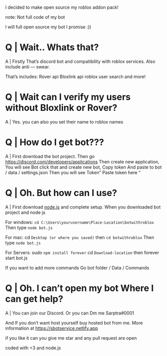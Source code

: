 I decided to make open source my roblox addon pack!

note: Not full code of my bot 

I will full open source my bot I promise :))

# Q | Wait.. Whats that?

A | Firstly That’s discord bot and compatibility with roblox services. Also include anti — swear.

That’s includes:
Rover api
Bloxlink api
roblox user search and more!

# Q | Wait can I verify my users without Bloxlink or Rover?

A | Yes. you can also you set their name to roblox names

# Q | How do I get bot???

A | First download the bot project. Then go https://discord.com/developers/applications Then create new application, You will see Bot click that and create new bot, Copy token And paste to bot / data / settings.json Then you will see Token” Paste token here “

# Q | Oh. But how can I use?

A | First download [node.js](nodejs.org) and complete setup. When you downloaded bot project and node js

For windows:
`cd C:\Users\yourusername\Place-Location\botwithroblox`
Then type `node bot.js`

For mac:
cd `Desktop (or where you saved)`
then `cd botwithroblox`
Then type `node bot.js`

For Servers:
sudo `npm install forever`
cd `Download-location`
then forever start bot.js

If you want to add more commands Go bot folder / Data / Commands

# Q | Oh. I can’t open my bot Where I can get help?

A | You can join our Discord. Or you can Dm me Sarptra#0001

And If you don’t want host yourself buy hosted bot from me. More information at https://sbotservice.netlify.app

if you like it can you give me star and any pull request are open

coded with <3 and node.js

